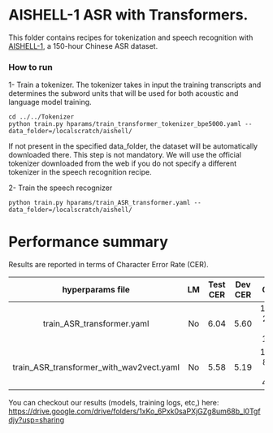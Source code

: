 # AISHELL-1 ASR with Transformers.
This folder contains recipes for tokenization and speech recognition with [AISHELL-1](https://www.openslr.org/33/), a 150-hour Chinese ASR dataset.

### How to run
1- Train a tokenizer. The tokenizer takes in input the training transcripts and determines the subword units that will be used for both acoustic and language model training.

```
cd ../../Tokenizer
python train.py hparams/train_transformer_tokenizer_bpe5000.yaml --data_folder=/localscratch/aishell/
```
If not present in the specified data_folder, the dataset will be automatically downloaded there.
This step is not mandatory. We will use the official tokenizer downloaded from the web if you do not 
specify a different tokenizer in the speech recognition recipe. 

2- Train the speech recognizer
```
python train.py hparams/train_ASR_transformer.yaml --data_folder=/localscratch/aishell/
```

# Performance summary
Results are reported in terms of Character Error Rate (CER).

| hyperparams file | LM | Test CER | Dev CER | GPUs |
|:--------------------------:|:-----:| :-----:| :-----:| :-----: |
| train_ASR_transformer.yaml | No | 6.04 | 5.60 | 1xRTX 2080 Ti 11GB |
| train_ASR_transformer_with_wav2vect.yaml | No | 5.58 | 5.19 | 1xRTX 8000 Ti 48GB |

You can checkout our results (models, training logs, etc,) here:
https://drive.google.com/drive/folders/1xKo_6Pxk0saPXjGZg8um68b_l0Tgfdjy?usp=sharing


